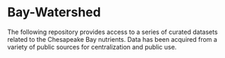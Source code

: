 # Bay-Watershed
The following repository provides access to a series of curated datasets related to the Chesapeake Bay nutrients.  Data has been acquired from a variety of public sources for centralization and public use. 

